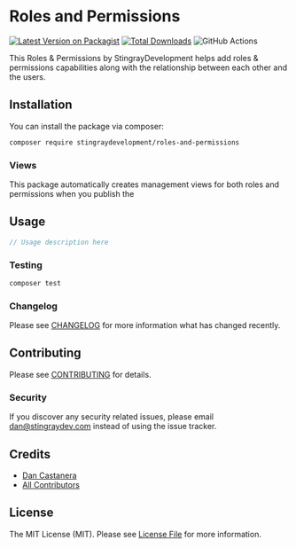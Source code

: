 # Roles and Permissions

[![Latest Version on Packagist](https://img.shields.io/packagist/v/stingraydevelopment/roles-and-permissions.svg?style=flat-square)](https://packagist.org/packages/stingraydevelopment/roles-and-permissions)
[![Total Downloads](https://img.shields.io/packagist/dt/stingraydevelopment/roles-and-permissions.svg?style=flat-square)](https://packagist.org/packages/stingraydevelopment/roles-and-permissions)
![GitHub Actions](https://github.com/stingraydevelopment/roles-and-permissions/actions/workflows/main.yml/badge.svg)

This Roles & Permissions by StingrayDevelopment helps add roles & permissions capabilities along with the relationship between each other and the users.

## Installation

You can install the package via composer:

```bash
composer require stingraydevelopment/roles-and-permissions
```

### Views
This package automatically creates management views for both roles and permissions when you publish the 

## Usage

```php
// Usage description here
```

### Testing

```bash
composer test
```

### Changelog

Please see [CHANGELOG](CHANGELOG.md) for more information what has changed recently.

## Contributing

Please see [CONTRIBUTING](CONTRIBUTING.md) for details.

### Security

If you discover any security related issues, please email dan@stingraydev.com instead of using the issue tracker.

## Credits

-   [Dan Castanera](https://github.com/stingraydevelopment)
-   [All Contributors](../../contributors)

## License

The MIT License (MIT). Please see [License File](LICENSE.md) for more information.


